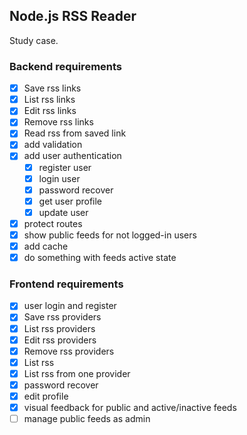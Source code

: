 ## Node.js RSS Reader

Study case.

### Backend requirements

- [x] Save rss links
- [x] List rss links
- [x] Edit rss links
- [x] Remove rss links
- [x] Read rss from saved link
- [x] add validation
- [x] add user authentication
  - [x] register user
  - [x] login user
  - [x] password recover
  - [x] get user profile
  - [x] update user
- [x] protect routes
- [x] show public feeds for not logged-in users
- [x] add cache
- [x] do something with feeds active state

### Frontend requirements
- [x] user login and register
- [x] Save rss providers
- [x] List rss providers
- [x] Edit rss providers
- [x] Remove rss providers
- [x] List rss
- [x] List rss from one provider
- [x] password recover
- [x] edit profile
- [x] visual feedback for public and active/inactive feeds
- [ ] manage public feeds as admin

